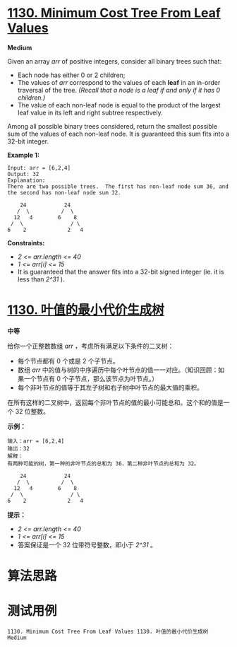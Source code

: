 # [1130. Minimum Cost Tree From Leaf Values][enTitle]

**Medium**

Given an array  *arr*  of positive integers, consider all binary trees such that:

- Each node has either 0 or 2 children; 
- The values of  *arr*  correspond to the values of each **leaf**  in an in-order traversal of the tree.  *(Recall that a node is a leaf if and only if it has 0 children.)*  
- The value of each non-leaf node is equal to the product of the largest leaf value in its left and right subtree respectively.

Among all possible binary trees considered, return the smallest possible sum of the values of each non-leaf node. It is guaranteed this sum fits into a 32-bit integer.



**Example 1:** 

```
Input: arr = [6,2,4]
Output: 32
Explanation:
There are two possible trees.  The first has non-leaf node sum 36, and the second has non-leaf node sum 32.

    24            24
   /  \          /  \
  12   4        6    8
 /  \               / \
6    2             2   4

```



**Constraints:** 

-  *2 <= arr.length <= 40*  
-  *1 <= arr[i] <= 15*  
- It is guaranteed that the answer fits into a 32-bit signed integer (ie. it is less than  *2^31* ).


# [1130. 叶值的最小代价生成树][cnTitle]

**中等**

给你一个正整数数组  *arr* ，考虑所有满足以下条件的二叉树：

- 每个节点都有 0 个或是 2 个子节点。 
- 数组  *arr*  中的值与树的中序遍历中每个叶节点的值一一对应。（知识回顾：如果一个节点有 0 个子节点，那么该节点为叶节点。） 
- 每个非叶节点的值等于其左子树和右子树中叶节点的最大值的乘积。

在所有这样的二叉树中，返回每个非叶节点的值的最小可能总和。这个和的值是一个 32 位整数。



**示例：** 

```
输入：arr = [6,2,4]
输出：32
解释：
有两种可能的树，第一种的非叶节点的总和为 36，第二种非叶节点的总和为 32。

    24            24
   /  \          /  \
  12   4        6    8
 /  \               / \
6    2             2   4
```



**提示：** 

-  *2 <= arr.length <= 40*  
-  *1 <= arr[i] <= 15*  
- 答案保证是一个 32 位带符号整数，即小于  *2^31* 。




# 算法思路

# 测试用例
```
1130. Minimum Cost Tree From Leaf Values 1130. 叶值的最小代价生成树 Medium
```

[enTitle]: https://leetcode.com/problems/minimum-cost-tree-from-leaf-values/
[cnTitle]: https://leetcode-cn.com/problems/minimum-cost-tree-from-leaf-values/

